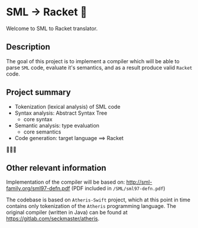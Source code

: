 #  SML -> Racket 🚀 

Welcome to SML to Racket translator.

## Description

The goal of this project is to implement a compiler which will be able to parse `SML` code, evaluate it's semantics, and as a result produce valid `Racket` code.

## Project summary  

- Tokenization (lexical analysis) of SML code
- Syntax analysis: Abstract Syntax Tree
  - core syntax
- Semantic analysis: type evaluation
  - core semantics
- Code generation: target language ==> Racket

🚀🚀🚀

## Other relevant information
Implementation of the compiler will be based on: http://sml-family.org/sml97-defn.pdf (PDF included in `/SML/sml97-defn.pdf`)

The codebase is based on `Atheris-Swift` project, which at this point in time contains only tokenization of the `Atheris` programming language. The original compiler (written in Java) can be found at https://gitlab.com/seckmaster/atheris. 

